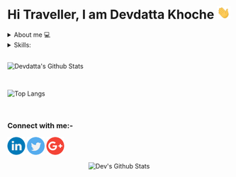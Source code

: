 <h1>Hi Traveller, I am Devdatta Khoche <img src="https://raw.githubusercontent.com/devdattakhoche/devdattakhoche/main/gifs/Hi.gif" width="30px"></h1>

<details>
<summary> About me 💻</summary>
<p>First and Foremost I love Coding.I just entered the community and I was amused to see tons of people working and making great things , this inspired me to work and code for the betterment of the community as well as the society and I am definitely  enjoying it.

Ever since writing my first program in C , I have never have had a feeling of getting bored, the only thing I have is the curiosity for something more.
I learned Python and fell in love with it , and started exploring python web frameworks, Machine learning with Python and also bit of tools for data visualization.The potential of Python amused me.I still think it might take a lot time for implementation of python as it is used for many things.

Meanwhile I discovered some new technologies like Java,PHP,SQL which were also good.
I am still pursing my education and would love to know new things all the way from anywhere.

</p>
</details>    
 
<details>
  <summary>Skills: </summary>
  <pre>
    - Languages: Python, Java, C, C++, Javascript
    - Database: MySQL, SQL Server, Mongo DB, Firebase, Postgresql
    - Framework: Flask , Django, Reactjs, React Native, Flutter
    - Analytical:  MS Excel
    - IDE: Jupyter Notebook, Google Colab, Visual Studio Code, Arduino
    - Version Control: GIT
  </pre>
</details>

<br >


![Devdatta's Github Stats](https://github-readme-stats.vercel.app/api?username=devdattakhoche&show_icons=true&theme=tokyonight&count_private=true)

<br >

![Top Langs](https://github-readme-stats.vercel.app/api/top-langs/?username=devdattakhoche&theme=tokyonight)

<br>

### Connect with me:-

<a href="https://linkedin.com/in/devdattakhoche"><img src="https://github.com/devdattakhoche/devdattakhoche/blob/main/logos/linkedin.png" width="40" /></a>
<a href="https://twitter.com/DevdattaKhoche"><img src="https://github.com/devdattakhoche/devdattakhoche/blob/main/logos/twitter.png" width="40" /></a>
<a href="https://mail.google.com/mail/?view=cm&amp;fs=1&amp;tf=1&amp;to=dkhoche2000@gmail.com"><img src="https://raw.githubusercontent.com/devdattakhoche/devdattakhoche/main/logos/google-plus.png" width="40" /></a>

<p align="center"> <img src="https://komarev.com/ghpvc/?username=devdattakhoche&style=flat-square" alt="Dev's Github Stats" /> </p>

